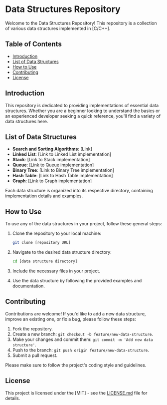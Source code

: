 # Data Structures Repository

Welcome to the Data Structures Repository! This repository is a collection of various data structures implemented in [C/C++].

## Table of Contents

- [Introduction](#introduction)
- [List of Data Structures](#list-of-data-structures)
- [How to Use](#how-to-use)
- [Contributing](#contributing)
- [License](#license)

## Introduction

This repository is dedicated to providing implementations of essential data structures. Whether you are a beginner looking to understand the basics or an experienced developer seeking a quick reference, you'll find a variety of data structures here.

## List of Data Structures

- **Search and Sorting Algorithms**: [Link]
- **Linked List**: [Link to Linked List implementation]
- **Stack**: [Link to Stack implementation]
- **Queue**: [Link to Queue implementation]
- **Binary Tree**: [Link to Binary Tree implementation]
- **Hash Table**: [Link to Hash Table implementation]
- **Graph**: [Link to Graph implementation]
  

Each data structure is organized into its respective directory, containing implementation details and examples.

## How to Use

To use any of the data structures in your project, follow these general steps:

1. Clone the repository to your local machine:
   ```bash
   git clone [repository URL]
   ```

2. Navigate to the desired data structure directory:
   ```bash
   cd [data structure directory]
   ```

3. Include the necessary files in your project.

4. Use the data structure by following the provided examples and documentation.

## Contributing

Contributions are welcome! If you'd like to add a new data structure, improve an existing one, or fix a bug, please follow these steps:

1. Fork the repository.
2. Create a new branch: `git checkout -b feature/new-data-structure`.
3. Make your changes and commit them: `git commit -m 'Add new data structure'`.
4. Push to the branch: `git push origin feature/new-data-structure`.
5. Submit a pull request.

Please make sure to follow the project's coding style and guidelines.

## License

This project is licensed under the [MIT] - see the [LICENSE.md](LICENSE.md) file for details.
